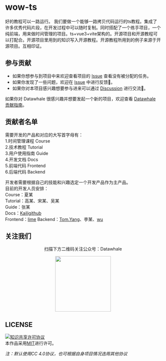 # wow-ts

好的教程可以一路运行。
我们要做一个能够一路拷贝代码运行的ts教程。集成了许多优秀代码片段，在开发过程中可以随时复制。同时搭配了一个练手项目，一个纯前端，用来做时间管理的项目。ts+vue3+vite架构的。开源项目和开源教程可以打配合。开源项目里用到的知识写入开源教程。开源教程所用到的例子来源于开源项目。互相印证。


## 参与贡献

- 如果你想参与到项目中来欢迎查看项目的 [Issue]() 查看没有被分配的任务。
- 如果你发现了一些问题，欢迎在 [Issue]() 中进行反馈🐛。
- 如果你对本项目感兴趣想要参与进来可以通过 [Discussion]() 进行交流💬。

如果你对 Datawhale 很感兴趣并想要发起一个新的项目，欢迎查看 [Datawhale 贡献指南](https://github.com/datawhalechina/DOPMC#%E4%B8%BA-datawhale-%E5%81%9A%E5%87%BA%E8%B4%A1%E7%8C%AE)。

## 贡献者名单

需要开发的产品和对应的大写首字母有：  
1.时间管理课程 Course  
2.技术教程 Tutorial  
3.用户使用指南 Guide  
4.开发文档 Docs  
5.前端代码 Frontend  
6.后端代码 Backend  

开发者需要根据自己的技能和兴趣选定一个开发产品作为主产品。  
目前的开发人员安排：  
Course：夏某  
Tutorial：高某、宋某、吴某  
Guide：张某  
Docs：[Kailigithub](https://github.com/Kailigithub)  
Frontend：[lime](https://github.com/yyhhxx)
Backend：[Tom.Yang](https://github.com/7n8fail)、李某、[wu](https://github.com/AIzealotwu)  


## 关注我们

<div align=center>
<p>扫描下方二维码关注公众号：Datawhale</p>
<img src="https://raw.githubusercontent.com/datawhalechina/pumpkin-book/master/res/qrcode.jpeg" width = "180" height = "180">
</div>

## LICENSE

<a rel="license" href="http://creativecommons.org/licenses/by-nc-sa/4.0/"><img alt="知识共享许可协议" style="border-width:0" src="https://img.shields.io/badge/license-CC%20BY--NC--SA%204.0-lightgrey" /></a><br />本作品采用<a rel="license" href="http://creativecommons.org/licenses/by-nc-sa/4.0/">MIT</a>进行许可。

*注：默认使用CC 4.0协议，也可根据自身项目情况选用其他协议*

